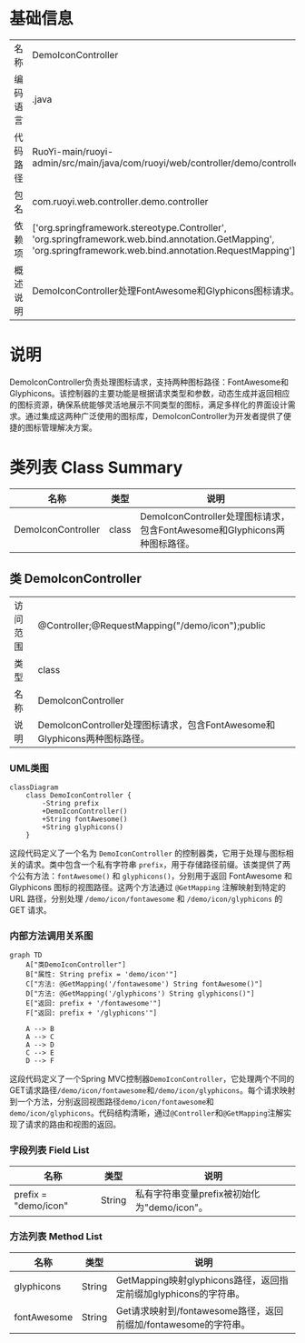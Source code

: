 # 基础信息

|      |      |
|------|------|
| 名称 | DemoIconController |
| 编码语言 | .java |
| 代码路径 | RuoYi-main/ruoyi-admin/src/main/java/com/ruoyi/web/controller/demo/controller/DemoIconController.java |
| 包名 | com.ruoyi.web.controller.demo.controller |
| 依赖项 | ['org.springframework.stereotype.Controller', 'org.springframework.web.bind.annotation.GetMapping', 'org.springframework.web.bind.annotation.RequestMapping'] |
| 概述说明 | DemoIconController处理FontAwesome和Glyphicons图标请求。 |

# 说明

DemoIconController负责处理图标请求，支持两种图标路径：FontAwesome和Glyphicons。该控制器的主要功能是根据请求类型和参数，动态生成并返回相应的图标资源，确保系统能够灵活地展示不同类型的图标，满足多样化的界面设计需求。通过集成这两种广泛使用的图标库，DemoIconController为开发者提供了便捷的图标管理解决方案。

# 类列表 Class Summary

| 名称   | 类型  | 说明 |
|-------|------|-------------|
| DemoIconController | class | DemoIconController处理图标请求，包含FontAwesome和Glyphicons两种图标路径。 |



## 类 DemoIconController

|      |      |
|------|------|
| 访问范围 | @Controller;@RequestMapping("/demo/icon");public |
| 类型 | class |
| 名称 | DemoIconController |
| 说明 | DemoIconController处理图标请求，包含FontAwesome和Glyphicons两种图标路径。 |


### UML类图

```mermaid
classDiagram
    class DemoIconController {
        -String prefix
        +DemoIconController()
        +String fontAwesome()
        +String glyphicons()
    }
```

这段代码定义了一个名为 `DemoIconController` 的控制器类，它用于处理与图标相关的请求。类中包含一个私有字符串 `prefix`，用于存储路径前缀。该类提供了两个公有方法：`fontAwesome()` 和 `glyphicons()`，分别用于返回 FontAwesome 和 Glyphicons 图标的视图路径。这两个方法通过 `@GetMapping` 注解映射到特定的 URL 路径，分别处理 `/demo/icon/fontawesome` 和 `/demo/icon/glyphicons` 的 GET 请求。


### 内部方法调用关系图

```mermaid
graph TD
    A["类DemoIconController"]
    B["属性: String prefix = 'demo/icon'"]
    C["方法: @GetMapping('/fontawesome') String fontAwesome()"]
    D["方法: @GetMapping('/glyphicons') String glyphicons()"]
    E["返回: prefix + '/fontawesome'"]
    F["返回: prefix + '/glyphicons'"]

    A --> B
    A --> C
    A --> D
    C --> E
    D --> F
```

这段代码定义了一个Spring MVC控制器`DemoIconController`，它处理两个不同的GET请求路径`/demo/icon/fontawesome`和`/demo/icon/glyphicons`。每个请求映射到一个方法，分别返回视图路径`demo/icon/fontawesome`和`demo/icon/glyphicons`。代码结构清晰，通过`@Controller`和`@GetMapping`注解实现了请求的路由和视图的返回。

### 字段列表 Field List

| 名称  | 类型  | 说明 |
|-------|-------|------|
| prefix = "demo/icon" | String | 私有字符串变量prefix被初始化为"demo/icon"。 |

### 方法列表 Method List

| 名称  | 类型  | 说明 |
|-------|-------|------|
| glyphicons | String | GetMapping映射glyphicons路径，返回指定前缀加glyphicons的字符串。 |
| fontAwesome | String | Get请求映射到/fontawesome路径，返回前缀加/fontawesome的字符串。 |




